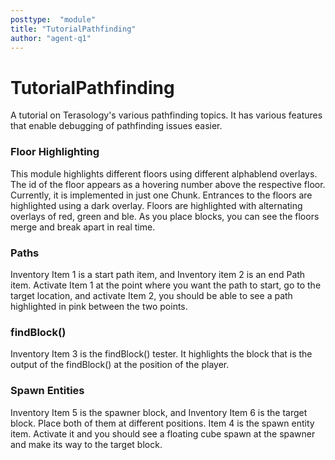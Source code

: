 ```yaml
---
posttype:  "module"  
title: "TutorialPathfinding"
author: "agent-q1"
---
```

# TutorialPathfinding
A tutorial on Terasology's various pathfinding topics. It has various features that enable debugging of pathfinding issues easier.

### Floor Highlighting
This module highlights different floors using different alphablend overlays. The id of the floor appears as a hovering number above the respective floor. Currently, it is implemented in just one Chunk. Entrances to the floors are highlighted using a dark overlay. Floors are highlighted with alternating overlays of red, green and ble. As you place blocks, you can see the floors merge and break apart in real time.

### Paths
Inventory Item 1 is a start path item, and Inventory item 2 is an end Path item. Activate Item 1 at the point where you want the path to start, go to the target location, and activate Item 2, you should be able to see a path highlighted in pink between the two points. 

### findBlock()
Inventory Item 3 is the findBlock() tester. It highlights the block that is the output of the findBlock() at the position of the player.

### Spawn Entities
Inventory Item 5 is the spawner block, and Inventory Item 6 is the target block. Place both of them at different positions. Item 4 is the spawn entity item. Activate it and you should see a floating cube spawn at the spawner and make its way to the target block.
